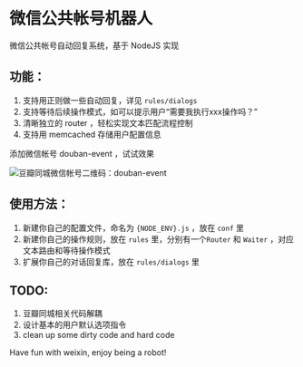 # 微信公共帐号机器人

微信公共帐号自动回复系统，基于 NodeJS 实现

## 功能：

1. 支持用正则做一些自动回复，详见 `rules/dialogs`
2. 支持等待后续操作模式，如可以提示用户“需要我执行xxx操作吗？”
3. 清晰独立的 router ，轻松实现文本匹配流程控制
4. 支持用 memcached 存储用户配置信息

添加微信帐号 douban-event ，试试效果

![豆瓣同城微信帐号二维码：douban-event](http://i.imgur.com/ijE19.jpg)

## 使用方法：

1. 新建你自己的配置文件，命名为 `{NODE_ENV}.js` ，放在 `conf` 里
2. 新建你自己的操作规则，放在 `rules` 里，分别有一个`Router` 和 `Waiter` ，对应文本路由和等待操作模式
3. 扩展你自己的对话回复库，放在 `rules/dialogs` 里

## TODO:

1. 豆瓣同城相关代码解耦
2. 设计基本的用户默认选项指令
3. clean up some dirty code and hard code

Have fun with weixin, enjoy being a robot!
